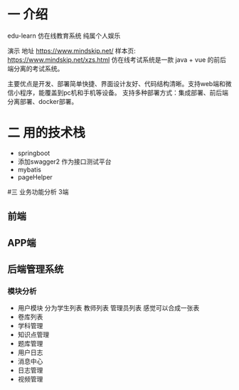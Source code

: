 # 一 介绍
edu-learn 仿在线教育系统 
纯属个人娱乐

演示 地址 https://www.mindskip.net/
样本页: https://www.mindskip.net/xzs.html
仿在线考试系统是一款 java + vue 的前后端分离的考试系统。

主要优点是开发、部署简单快捷、界面设计友好、代码结构清晰。支持web端和微信小程序，能覆盖到pc机和手机等设备。
支持多种部署方式：集成部署、前后端分离部署、docker部署。

# 二 用的技术栈


- springboot 
- 添加swagger2 作为接口测试平台
- mybatis
- pageHelper

#三 业务功能分析
3端

## 前端

## APP端

## 后端管理系统

### 模块分析
- 用户模块
  分为学生列表 教师列表 管理员列表
  感觉可以合成一张表
- 卷库列表
- 学科管理
- 知识点管理
- 题库管理
- 用户日志
- 消息中心
- 日志管理
- 视频管理


